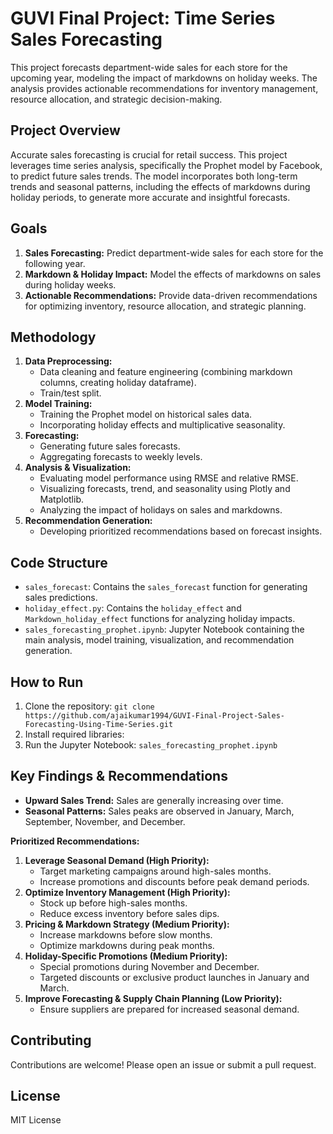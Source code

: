 # GUVI Final Project: Time Series Sales Forecasting

This project forecasts department-wide sales for each store for the upcoming year, modeling the impact of markdowns on holiday weeks. The analysis provides actionable recommendations for inventory management, resource allocation, and strategic decision-making.

## Project Overview

Accurate sales forecasting is crucial for retail success. This project leverages time series analysis, specifically the Prophet model by Facebook, to predict future sales trends.  The model incorporates both long-term trends and seasonal patterns, including the effects of markdowns during holiday periods, to generate more accurate and insightful forecasts.

## Goals

1. **Sales Forecasting:** Predict department-wide sales for each store for the following year.
2. **Markdown & Holiday Impact:** Model the effects of markdowns on sales during holiday weeks.
3. **Actionable Recommendations:** Provide data-driven recommendations for optimizing inventory, resource allocation, and strategic planning.

## Methodology

1. **Data Preprocessing:**
    * Data cleaning and feature engineering (combining markdown columns, creating holiday dataframe).
    * Train/test split.
2. **Model Training:**
    * Training the Prophet model on historical sales data.
    * Incorporating holiday effects and multiplicative seasonality.
3. **Forecasting:**
    * Generating future sales forecasts.
    * Aggregating forecasts to weekly levels.
4. **Analysis & Visualization:**
    * Evaluating model performance using RMSE and relative RMSE.
    * Visualizing forecasts, trend, and seasonality using Plotly and Matplotlib.
    * Analyzing the impact of holidays on sales and markdowns.
5. **Recommendation Generation:**
    * Developing prioritized recommendations based on forecast insights.

## Code Structure

* `sales_forecast`: Contains the `sales_forecast` function for generating sales predictions.
* `holiday_effect.py`: Contains the `holiday_effect` and `Markdown_holiday_effect` functions for analyzing holiday impacts.
* `sales_forecasting_prophet.ipynb`: Jupyter Notebook containing the main analysis, model training, visualization, and recommendation generation.


## How to Run

1. Clone the repository: `git clone https://github.com/ajaikumar1994/GUVI-Final-Project-Sales-Forecasting-Using-Time-Series.git`
2. Install required libraries:
3. Run the Jupyter Notebook: `sales_forecasting_prophet.ipynb`

## Key Findings & Recommendations 

* **Upward Sales Trend:** Sales are generally increasing over time.
* **Seasonal Patterns:**  Sales peaks are observed in January, March, September, November, and December.

**Prioritized Recommendations:**

1. **Leverage Seasonal Demand (High Priority):**
    * Target marketing campaigns around high-sales months.
    * Increase promotions and discounts before peak demand periods.
2. **Optimize Inventory Management (High Priority):**
    * Stock up before high-sales months.
    * Reduce excess inventory before sales dips.
3. **Pricing & Markdown Strategy (Medium Priority):**
    * Increase markdowns before slow months.
    * Optimize markdowns during peak months.
4. **Holiday-Specific Promotions (Medium Priority):**
    * Special promotions during November and December.
    * Targeted discounts or exclusive product launches in January and March.
5. **Improve Forecasting & Supply Chain Planning (Low Priority):**
    * Ensure suppliers are prepared for increased seasonal demand.

## Contributing

Contributions are welcome! Please open an issue or submit a pull request.

## License

 MIT License
